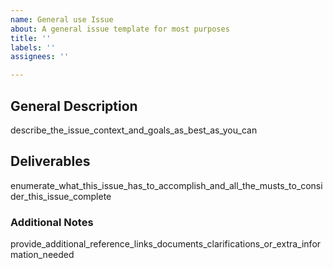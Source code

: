 ```yaml
---
name: General use Issue
about: A general issue template for most purposes
title: ''
labels: ''
assignees: ''

---
```


<h2>General Description</h2>

describe_the_issue_context_and_goals_as_best_as_you_can

<h2>Deliverables</h2>

enumerate_what_this_issue_has_to_accomplish_and_all_the_musts_to_consider_this_issue_complete

<h3>Additional Notes</h3>

provide_additional_reference_links_documents_clarifications_or_extra_information_needed
